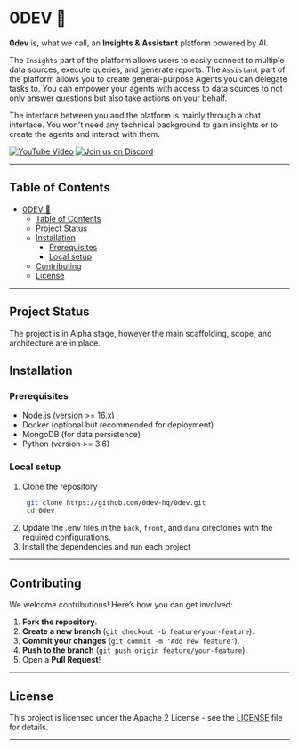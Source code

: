 
# 0DEV 🤖

**0dev** is, what we call, an **Insights & Assistant** platform powered by AI.

The `Insights` part of the platform allows users to easily connect to multiple data sources, execute queries, and generate reports. The `Assistant` part of the platform allows you to create general-purpose Agents you can delegate tasks to. You can empower your agents with access to data sources to not only answer questions but also take actions on your behalf.

The interface between you and the platform is mainly through a chat interface. You won't need any technical background to gain insights or to create the agents and interact with them.

[![YouTube Video](https://img.shields.io/badge/Watch%20on-YouTube-red?style=for-the-badge&logo=youtube)](https://www.youtube.com/embed/K9B3AWI8uIE)
[![Join us on Discord](https://img.shields.io/badge/Join%20our-Discord-blue?style=for-the-badge&logo=discord)](https://discord.gg/GNSCWZm6kT)

---

## Table of Contents
- [0DEV 🤖](#0dev-)
  - [Table of Contents](#table-of-contents)
  - [Project Status](#project-status)
  - [Installation](#installation)
    - [Prerequisites](#prerequisites)
    - [Local setup](#local-setup)
  - [Contributing](#contributing)
  - [License](#license)

---

## Project Status

The project is in Alpha stage, however the main scaffolding, scope, and architecture are in place.

## Installation

### Prerequisites
- Node.js (version >= 16.x)
- Docker (optional but recommended for deployment)
- MongoDB (for data persistence)
- Python (version >= 3.6)

### Local setup

1. Clone the repository
   ```bash
    git clone https://github.com/0dev-hq/0dev.git
    cd 0dev
    ```
2. Update the .env files in the `back`, `front`, and `dana` directories with the required configurations.
3. Install the dependencies and run each project
---

## Contributing

We welcome contributions! Here’s how you can get involved:

1. **Fork the repository**.
2. **Create a new branch** (`git checkout -b feature/your-feature`).
3. **Commit your changes** (`git commit -m 'Add new feature'`).
4. **Push to the branch** (`git push origin feature/your-feature`).
5. Open a **Pull Request**!

---

## License

This project is licensed under the Apache 2 License - see the [LICENSE](LICENSE) file for details.

---
